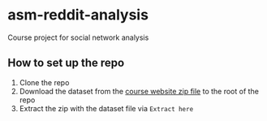 # asm-reddit-analysis
Course project for social network analysis

## How to set up the repo
1. Clone the repo
2. Download the dataset from the [course website zip file](https://rti.etf.bg.ac.rs/rti/ms1asm/projekti/2021-2022/ASM_PZ2_podaci_2122.zip) to the root of the repo
3. Extract the zip with the dataset file via `Extract here`
